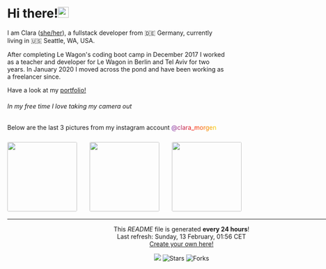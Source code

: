 <h1>Hi there!<img src="https://media.giphy.com/media/hvRJCLFzcasrR4ia7z/giphy.gif" width="25px"></h1>

<p>I am Clara (<a href="https://pronoun.is/she" target="_blank">she/her</a>), a fullstack developer from 🇩🇪 Germany, currently living in 🇺🇸 Seattle, WA, USA.</p>
<p>After completing Le Wagon's coding boot camp in December 2017 I worked as a teacher and developer
for Le Wagon in Berlin and Tel Aviv for two years.
In January 2020 I moved across the pond and have been working as a freelancer since.
</p>

Have a look at my <a href="https://www.claramorgeneyer.com" target="_blank">portfolio!</a>

<h6>In my free time I love taking my camera out</h6>
  <p>Below are the last 3 pictures from my instagram account
  <a href="https://www.instagram.com/clara_morgen/" target="_blank" style="background: #7D36AF;
                                                                            background: -webkit-linear-gradient(to right, #7D36AF 0%, #F81500 50%, #F6D400 100%);
                                                                            background: -moz-linear-gradient(to right, #7D36AF 0%, #F81500 50%, #F6D400 100%);
                                                                            background: linear-gradient(to right, #7D36AF 0%, #F81500 50%, #F6D400 100%);
                                                                            -webkit-background-clip: text;
                                                                            -webkit-text-fill-color: transparent;
">
    @clara_morgen
  </a>

  <div style="width: 800; margin: 0 auto; margin-top: 25px;">
    <img width="160" src="https:&#x2F;&#x2F;cdn1.picuki.com&#x2F;hosted-by-instagram&#x2F;q&#x3D;0exhNuNYnjBcaS3SYdxKjf8K2fRyWg9SZ60STLepjSVmIR1vLHOapZA0mpCj4yRwKwVlASuRY2ph4ZR4UUNSA1JkO0ffV7OKTG5LraucVKek1zV59pBikb8wK3UZCn+t88ElUm7EandOTKtCX5SkqusT%7C%7CvjpbjUFpDuQPLdFnGNtv42uSKUq9Z8j3aqT3Vjm5IolITNev2cmJRpl8JPZrjQDUufkM8lmpKw5RbgBzPgL6NDtmjHlQD16PVFwFA+Qsoicj9gllTH%7C%7CdWEy10yGf+QyJkM30RO+sxtsk64ojNWPM69M+N8Z96PUTjtQEjgtqBwzwMSCtheAXkyrhxsAyW%7C%7CL%7C%7CbemIdoHhIDTdqu6cfjnziWZUYLqM4JzDignIurCXmzmEbO5ApUPxNtuOdoWjxiK%7C%7CgWCZ7nwgURzAjMS0A&#x3D;&#x3D;" style="border-radius: 3px; margin-right: 25px;"/>
    <img width="160" src="https:&#x2F;&#x2F;cdn1.picuki.com&#x2F;hosted-by-instagram&#x2F;q&#x3D;0exhNuNYnjBcaS3SYdxKjf8K2fRyWg9SZ60STLepjSVmIR1vLHOapZA0mpCj4yRwKwVlASuRY3w45JUrWUIFCFdlb0XBSLOAUj5Q6q2GVeum02R5t5FllPcyKXUAZ3Gv8MEkVmLCBHROTKpGWvuir+Mf+vrnbFkHrjSXPbZKn2QE5ZT8CvMnn8V33azJilvitLs%7C%7CJwJC5jYyJ0YmttjUvncGW%7C%7CWjf5w6pqV5T7kfnsYC+e7j1Sa3HCsVdW1BFDGL59qQz6g8iyDXez07pkKlSYQ9Lm9HsUHjli58poAtnLbkMYlghN8at6SHYWElfk1KhlJtk5bgwG6ZLm+hghMC%7C%7CEHnm4CUQ88ttM36E%7C%7CWYWM3jnDvGNpDTRqJtWW8uMO%7C%7CCQkqMbe2ANedNrtpfMu8I2FvoplTtUpOt%7C%7C0c3OztJvCeCCM8nQfubnPw&#x3D;" style="border-radius: 3px; margin-right: 25px;" />
    <img width="160" src="https:&#x2F;&#x2F;cdn1.picuki.com&#x2F;hosted-by-instagram&#x2F;q&#x3D;0exhNuNYnjBcaS3SYdxKjf8K2fRyWg9SZ60STLepjSVmIR1vLHOapZA0mpCj4yRwKwVlASuRY3w45JUrWUIFCFdlb0XBSLyIUj5Q6q2GVeum02R5t5FllPcyKXUAZ3Gt%7C%7C8cuVGDEBHFJT6xIVvmtrO4V8fjuazJqrzuQMrFCm24E6ZDyCfcimsl13azJilvitLs%7C%7CJwJC5jYyJ0YmttjUvncGW%7C%7CWjf5w6pqV5T7kfnsYC+e7j1Sa3HCsVdW1BFDGL59qRyag8iyDXez07plD+bpkVDFsfjXDjli4OoaQB3NXkMYlghN8at6SHYWElfk1KhlJtk5bgwG6ZLm+hghMC%7C%7CEHn%7C%7CYDjUfByqbzmJKCNYeP+2geSX7+KPPZ0RShbNfT5Z1XEFKemBJlwgaF2Nv8I2FvoplTtUZTXhTU3OztJvCeCCM8nQfubnPw&#x3D;" style="border-radius: 3px; margin-right: 25px;" />
  </p>

------------
<p align="center">This <i>README</i> file is generated <b>every 24 hours</b>!</br>Last refresh: Sunday, 13 February, 01:56 CET<br /><a href="https://medium.com/@th.guibert/how-to-create-a-self-updating-readme-md-for-your-github-profile-f8b05744ca91">Create your own here!</a></p>
<p align="center"><img src="https://github.com/thmsgbrt/thmsgbrt/workflows/README%20build/badge.svg" /> <img alt="Stars" src="https://img.shields.io/github/stars/thmsgbrt/thmsgbrt?style=flat-square&labelColor=343b41"/> <img alt="Forks" src="https://img.shields.io/github/forks/thmsgbrt/thmsgbrt?style=flat-square&labelColor=343b41"/></p>

